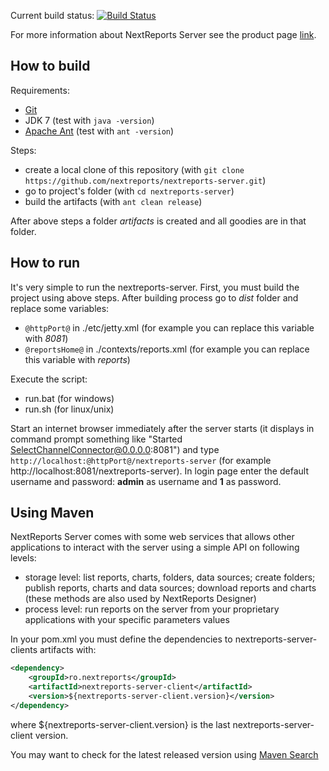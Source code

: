 <!-- I cannot use jdk 1.6 in buildhive
Current build status: [![Build Status](https://buildhive.cloudbees.com/job/nextreports/job/nextreports-server/badge/icon)](https://buildhive.cloudbees.com/job/nextreports/job/nextreports-server/)
-->
Current build status: [![Build Status](https://travis-ci.org/nextreports/nextreports-server.png?branch=master)](https://travis-ci.org/nextreports/nextreports-server)

For more information about NextReports Server see the product page [link](http://www.next-reports.com/index.php/products/nextreports-server.html).

How to build
-------------------
Requirements:
- [Git](http://git-scm.com/)
- JDK 7 (test with `java -version`)
- [Apache Ant](http://ant.apache.org/) (test with `ant -version`)

Steps:
- create a local clone of this repository (with `git clone https://github.com/nextreports/nextreports-server.git`)
- go to project's folder (with `cd nextreports-server`)
- build the artifacts (with `ant clean release`)

After above steps a folder _artifacts_ is created and all goodies are in that folder.

How to run
-------------------
It's very simple to run the nextreports-server.
First, you must build the project using above steps.
After building process go to _dist_ folder and replace some variables:
- `@httpPort@` in ./etc/jetty.xml (for example you can replace this variable with _8081_)
- `@reportsHome@` in ./contexts/reports.xml (for example you can replace this variable with _reports_)

Execute the script:
- run.bat (for windows)
- run.sh (for linux/unix)

Start an internet browser immediately after the server starts (it displays in command prompt something like "Started SelectChannelConnector@0.0.0.0:8081") and type `http://localhost:@httpPort@/nextreports-server` (for example http://localhost:8081/nextreports-server).
In login page enter the default username and password: __admin__ as username and __1__ as password.

Using Maven
-------------------
NextReports Server comes with some web services that allows other applications to interact with the server using a simple API on following levels:
- storage level: list reports, charts, folders, data sources; create folders; publish reports, charts and data sources; download reports and charts (these methods are also used by NextReports Designer)
- process level: run reports on the server from your proprietary applications with your specific parameters values

In your pom.xml you must define the dependencies to nextreports-server-clients artifacts with:

```xml
<dependency>
    <groupId>ro.nextreports</groupId>
    <artifactId>nextreports-server-client</artifactId>
    <version>${nextreports-server-client.version}</version>
</dependency>
```

where ${nextreports-server-client.version} is the last nextreports-server-client version.

You may want to check for the latest released version using [Maven Search](http://search.maven.org/#search%7Cga%7C1%7Cnextreports-server-client)
